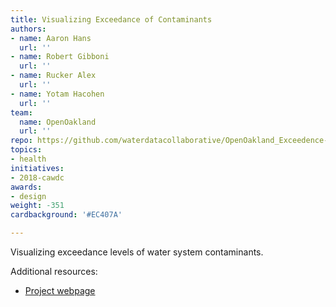 ```yaml
---
title: Visualizing Exceedance of Contaminants
authors:
- name: Aaron Hans
  url: ''
- name: Robert Gibboni
  url: ''
- name: Rucker Alex
  url: ''
- name: Yotam Hacohen
  url: ''
team:
  name: OpenOakland
  url: ''
repo: https://github.com/waterdatacollaborative/OpenOakland_Exceedence-Levels-Vis
topics:
- health
initiatives:
- 2018-cawdc
awards:
- design
weight: -351
cardbackground: '#EC407A'

---
```


Visualizing exceedance levels of water system contaminants.

Additional resources:

- [Project webpage](https://aaronhans.github.io/water-challenge/html/index.html)

